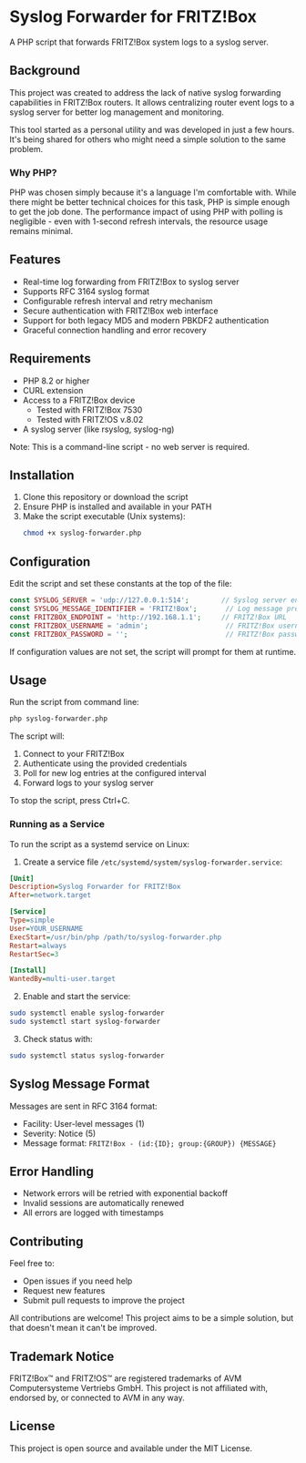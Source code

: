 # Syslog Forwarder for FRITZ!Box

A PHP script that forwards FRITZ!Box system logs to a syslog server.

## Background

This project was created to address the lack of native syslog forwarding capabilities in FRITZ!Box routers. It allows centralizing router event logs to a syslog server for better log management and monitoring.

This tool started as a personal utility and was developed in just a few hours. It's being shared for others who might need a simple solution to the same problem.

### Why PHP?

PHP was chosen simply because it's a language I'm comfortable with. While there might be better technical choices for this task, PHP is simple enough to get the job done. The performance impact of using PHP with polling is negligible - even with 1-second refresh intervals, the resource usage remains minimal.

## Features

- Real-time log forwarding from FRITZ!Box to syslog server
- Supports RFC 3164 syslog format
- Configurable refresh interval and retry mechanism
- Secure authentication with FRITZ!Box web interface
- Support for both legacy MD5 and modern PBKDF2 authentication
- Graceful connection handling and error recovery

## Requirements

- PHP 8.2 or higher
- CURL extension
- Access to a FRITZ!Box device
  - Tested with FRITZ!Box 7530
  - Tested with FRITZ!OS v.8.02
- A syslog server (like rsyslog, syslog-ng)

Note: This is a command-line script - no web server is required.

## Installation

1. Clone this repository or download the script
2. Ensure PHP is installed and available in your PATH
3. Make the script executable (Unix systems):
   ```bash
   chmod +x syslog-forwarder.php
   ```

## Configuration

Edit the script and set these constants at the top of the file:

```php
const SYSLOG_SERVER = 'udp://127.0.0.1:514';        // Syslog server endpoint
const SYSLOG_MESSAGE_IDENTIFIER = 'FRITZ!Box';       // Log message prefix
const FRITZBOX_ENDPOINT = 'http://192.168.1.1';     // FRITZ!Box URL
const FRITZBOX_USERNAME = 'admin';                   // FRITZ!Box username
const FRITZBOX_PASSWORD = '';                        // FRITZ!Box password
```

If configuration values are not set, the script will prompt for them at runtime.

## Usage

Run the script from command line:

```bash
php syslog-forwarder.php
```

The script will:
1. Connect to your FRITZ!Box
2. Authenticate using the provided credentials
3. Poll for new log entries at the configured interval
4. Forward logs to your syslog server

To stop the script, press Ctrl+C.

### Running as a Service

To run the script as a systemd service on Linux:

1. Create a service file `/etc/systemd/system/syslog-forwarder.service`:
```ini
[Unit]
Description=Syslog Forwarder for FRITZ!Box
After=network.target

[Service]
Type=simple
User=YOUR_USERNAME
ExecStart=/usr/bin/php /path/to/syslog-forwarder.php
Restart=always
RestartSec=3

[Install]
WantedBy=multi-user.target
```

2. Enable and start the service:
```bash
sudo systemctl enable syslog-forwarder
sudo systemctl start syslog-forwarder
```

3. Check status with:
```bash
sudo systemctl status syslog-forwarder
```

## Syslog Message Format

Messages are sent in RFC 3164 format:
- Facility: User-level messages (1)
- Severity: Notice (5)
- Message format: `FRITZ!Box - (id:{ID}; group:{GROUP}) {MESSAGE}`

## Error Handling

- Network errors will be retried with exponential backoff
- Invalid sessions are automatically renewed
- All errors are logged with timestamps

## Contributing

Feel free to:
- Open issues if you need help
- Request new features
- Submit pull requests to improve the project

All contributions are welcome! This project aims to be a simple solution, but that doesn't mean it can't be improved.

## Trademark Notice

FRITZ!Box™ and FRITZ!OS™ are registered trademarks of AVM Computersysteme Vertriebs GmbH. This project is not affiliated with, endorsed by, or connected to AVM in any way.

## License

This project is open source and available under the MIT License.
